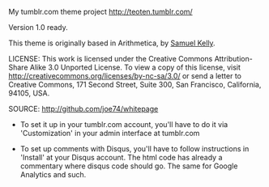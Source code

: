 My tumblr.com theme project
http://teoten.tumblr.com/

Version 1.0 ready.

This theme is originally based in Arithmetica, by [Samuel Kelly](http://log.samuelkelly.net/).

LICENSE:
This work is licensed under the Creative Commons Attribution-Share Alike 3.0 Unported License. To view a copy of this license, visit http://creativecommons.org/licenses/by-nc-sa/3.0/ or send a letter to Creative Commons, 171 Second Street, Suite 300, San Francisco, California, 94105, USA.

SOURCE:
http://github.com/joe74/whitepage

* To set it up in your tumblr.com account, you'll have to do it via 'Customization' in your admin interface at tumblr.com

* To set up comments with Disqus, you'll have to follow instructions in 'Install' at your Disqus account. The html code has already a commentary where disqus code should go. The same for Google Analytics and such.
